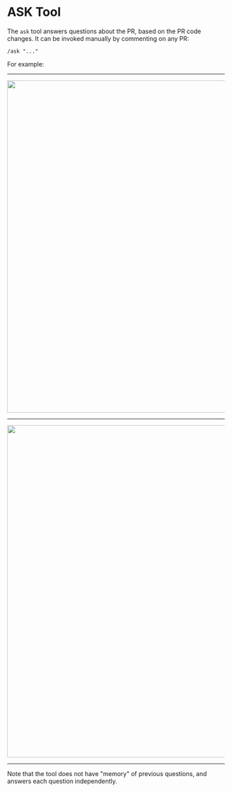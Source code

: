 # ASK Tool

The `ask` tool answers questions about the PR, based on the PR code changes.
It can be invoked manually by commenting on any PR:
```
/ask "..."
```
For example:
___
<kbd><img src=https://codium.ai/images/pr_agent/ask_comment.png width="768"></kbd>
___
<kbd><img src=https://codium.ai/images/pr_agent/ask.png width="768"></kbd>
___

Note that the tool does not have "memory" of previous questions, and answers each question independently.